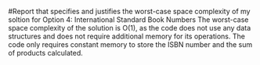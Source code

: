 #Report that specifies and justifies the worst-case space complexity of my soltion for Option 4: International Standard Book Numbers
The worst-case space complexity of the solution is O(1), as the code does not use any data 
structures and does not require additional memory for its operations. The code only requires 
constant memory to store the ISBN number and the sum of products calculated.
